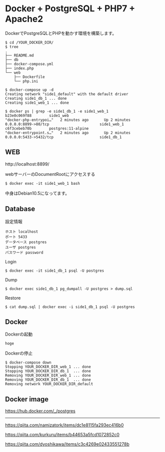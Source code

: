 # Docker + PostgreSQL + PHP7 + Apache2

DockerでPostgreSQLとPHPを動かす環境を構築します。





```
$ cd /YOUR_DOCKER_DIR/
$ tree
.
├── README.md
├── db
├── docker-compose.yml
├── index.php
└── web
    ├── Dockerfile
    └── php.ini
    
$ docker-compose up -d
Creating network "side1_default" with the default driver
Creating side1_db_1 ... done
Creating side1_web_1 ... done

$ docker ps | grep -e side1_db_1 -e side1_web_1
b23e0c069f88        side1_web                                                                                        "docker-php-entrypoi…"   2 minutes ago       Up 2 minutes        0.0.0.0:8899->80/tcp                       side1_web_1
c6f3cebeb70b        postgres:11-alpine                                                                               "docker-entrypoint.s…"   2 minutes ago       Up 2 minutes        0.0.0.0:5433->5432/tcp                     side1_db_1
```



## WEB

http://localhost:8899/

webサーバーのDocumentRootにアクセスする

```
$ docker exec -it side1_web_1 bash
```

中身はDebian10.5になってます。



## Database

設定情報

```
ホスト localhost
ポート 5433
データベース postgres
ユーザ postgres
パスワード password
```

Login

```
$ docker exec -it side1_db_1 psql -U postgres 
```

Dump

```
$ docker exec side1_db_1 pg_dumpall -U postgres > dump.sql
```

Restore

```
$ cat dump.sql | docker exec -i side1_db_1 psql -U postgres
```



## Docker

Dockerの起動

```
hoge
```

Dockerの停止

```
$ docker-compose down
Stopping YOUR_DOCKER_DIR_web_1 ... done
Stopping YOUR_DOCKER_DIR_db_1  ... done
Removing YOUR_DOCKER_DIR_web_1 ... done
Removing YOUR_DOCKER_DIR_db_1  ... done
Removing network YOUR_DOCKER_DIR_default
```



## Docker image

https://hub.docker.com/_/postgres



-------------

https://qiita.com/namizatork/items/dc1e8115fa293ec416b0

https://qiita.com/kurkuru/items/b44653a5fcd1072852c0

https://qiita.com/dyoshikawa/items/c3c4269e02433551278b